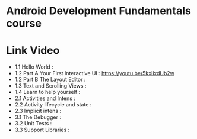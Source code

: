 # Android Development Fundamentals course

# Link Video
- 1.1 Hello World : 
- 1.2 Part A Your First Interactive UI : https://youtu.be/5kxIixdUb2w
- 1.2 Part B The Layout Editor : 
- 1.3 Text and Scrolling Views :
- 1.4 Learn to help yourself :
- 2.1 Activities and Intens :  
- 2.2 Activity lifecycle and state :
- 2.3 Implicit intens :
- 3.1 The Debugger :
- 3.2 Unit Tests :
- 3.3 Support Libraries :
